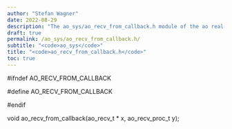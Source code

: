 ```yaml
---
author: "Stefan Wagner"
date: 2022-08-29
description: "The ao_sys/ao_recv_from_callback.h module of the ao real-time operating system."
draft: true
permalink: /ao_sys/ao_recv_from_callback.h/ 
subtitle: "<code>ao_sys</code>"
title: "<code>ao_recv_from_callback.h</code>"
toc: true
---
```


#ifndef AO_RECV_FROM_CALLBACK

#define AO_RECV_FROM_CALLBACK

#endif

void    ao_recv_from_callback(ao_recv_t * x, ao_recv_proc_t y);

